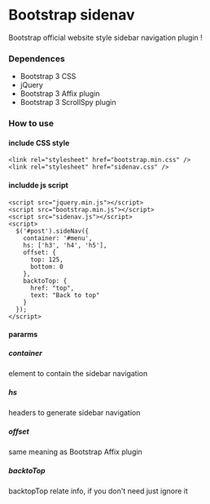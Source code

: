 Bootstrap sidenav
=================

Bootstrap official website style sidebar navigation plugin !

### Dependences

* Bootstrap 3 CSS
* jQuery
* Bootstrap 3 Affix plugin
* Bootstrap 3 ScrollSpy plugin

### How to use

#### include CSS style

    <link rel="stylesheet" href="bootstrap.min.css" />
    <link rel="stylesheet" href="sidenav.css" />

#### includde js script

    <script src="jquery.min.js"></script>
    <script src="bootstrap.min.js"></script>
    <script src="sidenav.js"></script>
    <script>
      $('#post').sideNav({
        container: '#menu',
        hs: ['h3', 'h4', 'h5'],
        offset: {
          top: 125,
          bottom: 0
        },
        backtoTop: {
          href: "top",
          text: "Back to top"
        }
      });
    </script>

#### pararms

##### container

element to contain the sidebar navigation

##### hs

headers to generate sidebar navigation

##### offset

same meaning as Bootstrap Affix plugin

##### backtoTop

backtopTop relate info, if you don't need just ignore it
